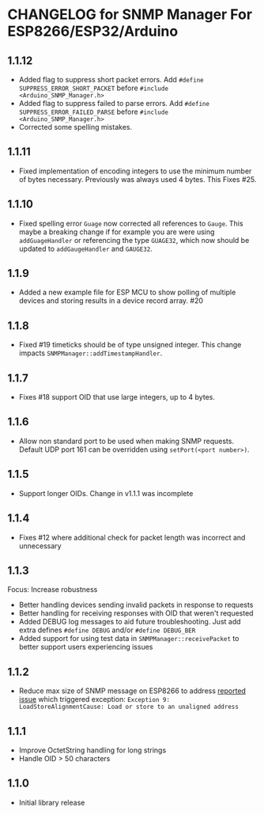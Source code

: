 # CHANGELOG for SNMP Manager For ESP8266/ESP32/Arduino

## 1.1.12

- Added flag to suppress short packet errors. Add `#define SUPPRESS_ERROR_SHORT_PACKET` before `#include <Arduino_SNMP_Manager.h>`
- Added flag to suppress failed to parse errors. Add `#define SUPPRESS_ERROR_FAILED_PARSE` before `#include <Arduino_SNMP_Manager.h>`
- Corrected some spelling mistakes.

## 1.1.11

- Fixed implementation of encoding integers to use the minimum number of bytes necessary. Previously was always used 4 bytes. This Fixes #25.

## 1.1.10

- Fixed spelling error `Guage` now corrected all references to `Gauge`. This maybe a breaking change if for example you are were using `addGuageHandler` or referencing the type `GUAGE32`, which now should be updated to `addGaugeHandler` and `GAUGE32`.

## 1.1.9

- Added a new example file for ESP MCU to show polling of multiple devices and storing results in a device record array. #20
  
## 1.1.8

- Fixed #19 timeticks should be of type unsigned integer. This change impacts `SNMPManager::addTimestampHandler`.

## 1.1.7

- Fixes #18 support OID that use large integers, up to 4 bytes.

## 1.1.6

- Allow non standard port to be used when making SNMP requests. Default UDP port 161 can be overridden using `setPort(<port number>)`.

## 1.1.5

- Support longer OIDs. Change in v1.1.1 was incomplete

## 1.1.4

- Fixes #12 where additional check for packet length was incorrect and unnecessary

## 1.1.3

Focus: Increase robustness

- Better handling devices sending invalid packets in response to requests
- Better handling for receiving responses with OID that weren't requested
- Added DEBUG log messages to aid future troubleshooting. Just add extra defines `#define DEBUG` and/or `#define DEBUG_BER`
- Added support for using test data in `SNMPManager::receivePacket` to better support users experiencing issues

## 1.1.2

- Reduce max size of SNMP message on ESP8266 to address [reported issue](https://github.com/shortbloke/Broadband_Usage_Display/issues/4_) which triggered exception: `Exception 9: LoadStoreAlignmentCause: Load or store to an unaligned address`

## 1.1.1

- Improve OctetString handling for long strings
- Handle OID > 50 characters

## 1.1.0

- Initial library release
